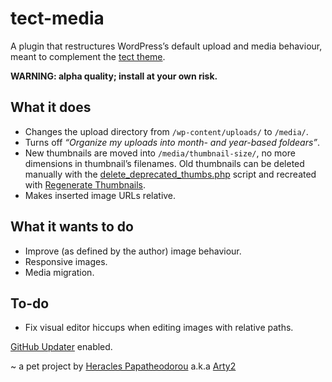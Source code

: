 tect-media
===================================
A plugin that restructures WordPress’s default upload and media behaviour, meant to complement the [tect theme](https://github.com/Arty2/tect).

**WARNING: alpha quality; install at your own risk.**

What it does
-----------------------------------
* Changes the upload directory from `/wp-content/uploads/` to `/media/`.
* Turns off *“Organize my uploads into month- and year-based foldears”*.
* New thumbnails are moved into `/media/thumbnail-size/`, no more dimensions in thumbnail’s filenames. Old thumbnails can be deleted manually with the [delete_deprecated_thumbs.php](https://gist.github.com/Arty2/9390440) script and recreated with [Regenerate Thumbnails](http://wordpress.org/plugins/regenerate-thumbnails/).
* Makes inserted image URLs relative.

What it wants to do
-----------------------------------
* Improve (as defined by the author) image behaviour.
* Responsive images.
* Media migration.

To-do
-----------------------------------
* Fix visual editor hiccups when editing images with relative paths.


[GitHub Updater](https://github.com/afragen/github-updater) enabled.


~ a pet project by [Heracles Papatheodorou](http://archi.tect.gr) a.k.a [Arty2](http://www.twitter.com/Arty2)